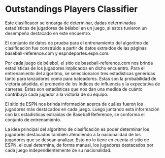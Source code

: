 # Outstandings Players Classifier

Este clasificacor se encarga de determinar, dadas determinadas estadísticas de jugadores de béisbol en un juego, si estos tuvieron un desempeño destacado en este encuentro.

El conjunto de datos de prueba para el entrenamiento del algoritmo de clasificación fue construido a partir de datos extraidos de las páginas baseball-reference.com y espndeportes.espn.com.

Por cada juego de béisbol, el sitio de baseball-reference.com nos brinda estadísticas de los jugadores implicados en dicho encuentro. Para el entrenamiento del algoritmo, se seleccionaron tres estadísticas genéricas tanto para lanzadores como para bateadores. Estas son la probabilidad de victoria añadida, el promedio de los índices de influencia y la expectativa de carreras. Estas son estadísticas que nos dan una medida de cuánto contribuyó cada jugador a la victoria de su equipo.

El sitio de ESPN nos brinda información acerca de cuáles fueron los jugadores más destacados en cada juego. Luego juntando esta información con las estadísticas extraidas de Baseball Reference, se conforma el conjunto de entrenamiento.

La idea principal del algoritmo de clasificación es poder determinar los jugadores destacados también atendiendo a la nacionalidad de los jugadores que se desean analizar. Esto no lo tiene en cuenta el sitio de ESPN, el cual determina, de forma manual, los jugadores destacados por cada juego independientemente de su nacionalidad.